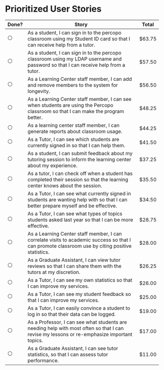 # Prioritized User Stories
| Done?          | Story                                                                                                                                            | Total    | 
|----------------|--------------------------------------------------------------------------------------------------------------------------------------------------|----------| 
| :white_circle: | As a student, I can sign in to the percopo classroom using my Student ID card so that I can receive help from a tutor.                           |  $63.75  | 
| :white_circle: | As a student, I can sign in to the percopo classroom using my LDAP username and password so that I can receive help from a tutor.                |  $57.50  | 
| :white_circle: | As a Learning Center staff member, I can add and remove members to the system for longevity.                                                     |  $56.50  | 
| :white_circle: | As a Learning Center staff member, I can see when students are using the Percopo classroom so that I can make the program better.                |  $48.25  | 
| :white_circle: | As a learning center staff member, I can generate reports about classroom usage.                                                                 |  $44.25  | 
| :white_circle: | As a Tutor, I can see which students are currently signed in so that I can help them.                                                            |  $41.50  | 
| :white_circle: | As a student, I can submit feedback about my tutoring session to inform the learning center about my experience.                                 |  $37.25  | 
| :white_circle: | As a tutor, I can check off when a student has completed their session so that the learning center knows about the session.                      |  $35.50  | 
| :white_circle: | As a Tutor, I can see what currently signed in students are wanting help with so that I can better prepare myself and be effective.              |  $34.50  | 
| :white_circle: | As a Tutor, I can see what types of topics students asked last year so that I can be more effective.                                             |  $28.75  | 
| :white_circle: | As a Learning Center staff member, I can correlate visits to academic success so that I can promote classroom use by citing positive statistics. |  $28.00  | 
| :white_circle: | As a Graduate Assistant, I can view tutor reviews so that I can share them with the tutors at my discretion.                                     |  $26.25  | 
| :white_circle: | As a Tutor, I can see my own statistics so that I can improve my services.                                                                       |  $26.00  | 
| :white_circle: | As a Tutor, I can see my student feedback so that I can improve my services.                                                                     |  $25.00  | 
| :white_circle: | As a Tutor, I can easily convince a student to log in so that their data can be logged.                                                          |  $19.00  | 
| :white_circle: | As a Professor, I can see what students are needing help with most often so that I can revise my lessons or re-emphasize important topics.       |  $17.00  | 
| :white_circle: | As a Graduate Assistant, I can see tutor statistics, so that I can assess tutor performance.                                                     |  $11.00  | 
